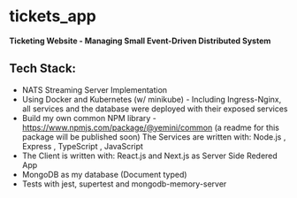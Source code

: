 # tickets_app
**Ticketing Website - Managing Small Event-Driven Distributed System**
## Tech Stack: 

* NATS Streaming Server Implementation
* Using Docker and Kubernetes (w/ minikube) - Including Ingress-Nginx, all services and the database were deployed with their exposed     services
* Build my own common NPM library  - https://www.npmjs.com/package/@yemini/common (a readme for this package will be published soon)
 The Services are written with: Node.js , Express , TypeScript  , JavaScript
* The Client is written with: React.js and Next.js as Server Side Redered App
* MongoDB as my database (Document typed)
* Tests with jest, supertest and mongodb-memory-server

